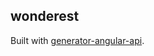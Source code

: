 ## wonderest

Built with [generator-angular-api](https://github.com/amimaro/generator-angular-api).
